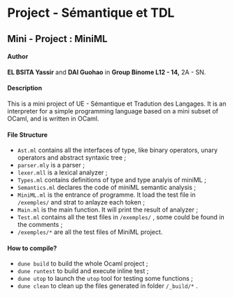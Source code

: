 # Project - Sémantique et TDL

## Mini - Project : MiniML

#### Author

**EL BSITA Yassir** and **DAI Guohao** in **Group Binome L12 - 14,** 2A - SN.



#### Description

This is a mini project of UE - Sémantique et Tradution des Langages. It is an interpreter for a simple programming language based on a mini subset of OCaml, and is written in OCaml.



#### File Structure

- `Ast.ml` contains all the interfaces of type, like binary operators, unary operators and abstract syntaxic tree ;
- `parser.mly` is a parser ;
- `lexer.mll` is a lexical analyzer ;
- `Types.ml` contains definitions of type and type analyis of miniML ; 
- `Semantics.ml` declares the code of miniML semantic analysis ;
- `MiniML.ml` is the entrance of programme. It load the test file in `/exemples/` and strat to anlayze each token ;
- `Main.ml`  is the main function. It will print the result of analyzer ;
- `Test.ml` contains all the test files in `/exemples/` , some could be found in the comments ;
- `/exemples/*` are all the test files of MiniML project.



#### How to compile?

- `dune build` to build the whole Ocaml project ; 
- `dune runtest` to build and execute inline test ;
- `dune utop` to launch the `utop` tool for testing some functions ;
- `dune clean` to clean up the files generated in folder  `/_build/*` .
